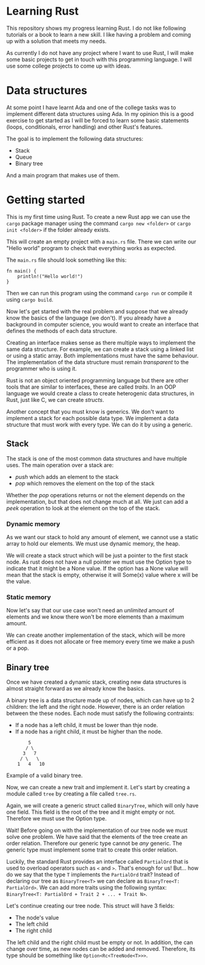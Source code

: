 # Learning Rust
This repository shows my progress learning Rust. I do not like following tutorials or a book to learn a new skill. I like having a problem and coming up with a solution that meets my needs.

As currently I do not have any project where I want to use Rust, I will make some basic projects to get in touch with this programming language. I will use some college projects to come up with ideas.

# Data structures
At some point I have learnt Ada and one of the college tasks was to implement different data structures using Ada. In my opinion this is a good exercise to get started as I will be forced to learn some basic  statements (loops, conditionals, error handling) and other Rust's features.

The goal is to implement the following data structures:
- Stack
- Queue
- Binary tree

And a main program that makes use of them.

# Getting started
This is my first time using Rust. To create a new Rust app we can use the `cargo` package manager using the command `cargo new <folder>` or `cargo init <folder>` if the folder already exists.

This will create an empty project with a `main.rs` file. There we can write our "Hello world" program to check that everything works as expected.

The `main.rs` file should look something like this:
```
fn main() {
    println!("Hello world!")
}
```
Then we can run this program using the command `cargo run` or compile it using `cargo build`.

Now let's get started with the real problem and suppose that we already know the basics of the language (we don't).
If you already have a background in computer science, you would want to create an interface that defines the methods of each data structure.

Creating an interface makes sense as there multiple ways to implement the same data structure. For example, we can create a stack using a linked list or using a static array. Both implementations must have the same behaviour. The implementation of the data structure must remain *transparent* to the programmer who is using it.

Rust is not an object oriented programming language but there are other tools that are similar to interfaces, these are called *traits*. In an OOP language we would create a class to create heterogenic data structures, in Rust, just like C, we can create *structs*.

Another concept that you must know is generics. We don't want to implement a stack for each possible data type. We implement a data structure that must work with every type. We can do it by using a generic.

## Stack
The stack is one of the most common data structures and have multiple uses. The main operation over a stack are:

- *push* which adds an element to the stack
- *pop* which removes the element on the top of the stack

Whether the *pop* operations returns or not the element depends on the implementation, but that does not change much at all. We just can add a *peek* operation to look at the element on the top of the stack.

### Dynamic memory
As we want our stack to hold any amount of element, we cannot use a static array to hold our elements. We must use dynamic memory, the heap.

We will create a stack struct which will be just a pointer to the first stack node. As rust does not have a null pointer we must use the Option type to indicate that it might be a None value. 
If the option has a None value will mean that the stack is empty, otherwise it will Some(x) value where x will be the value.

### Static memory
Now let's say that our use case won't need an *unlimited* amount of elements and we know there won't be more elements than a maximum amount.

We can create another implementation of the stack, which will be more efficient as it does not allocate or free memory every time we make a push or a pop. 

## Binary tree
Once we have created a dynamic stack, creating new data structures is almost straight forward as we already know the basics.

A binary tree is a data structure made up of nodes, which can have up to 2 children: the left and the right node. However, there is an order relation between the these nodes. Each node must satisfy the following contraints:

- If a node has a left child, it must be lower than thje node.
- If a node has a right child, it must be higher than the node.

```
        5
       / \
      3   7
     / \   \
    1   4   10
```

Example of a valid binary tree.

Now, we can create a new trait and implement it. Let's start by creating a module called `tree` by creating a file called `tree.rs`. 

Again, we will create a generic struct called `BinaryTree`, which will only have one field. This field is the root of the tree and it might empty or not.
Therefore we must use the Option<T> type. 

Wait! Before going on with the implementation of our tree node we must solve one problem. We have said that the elements of the tree create an order relation. Therefore our generic type cannot be *any* generic. The generic type must implement some trait to create this order relation.

Luckily, the standard Rust provides an interface called `PartialOrd` that is used to overload operators such as `<` and `>`. That's enough for us! But... how do we say that the type `T` implements the `PartialOrd` trait? 
Instead of declaring our tree as `BinaryTree<T>` we can declare as `BinaryTree<T: PartialOrd>`. We can add more traits using the following syntax: `BinaryTree<T: PartialOrd + Trait 2 + ... + Trait N>`.

Let's continue creating our tree node. This struct will have 3 fields:

- The node's value
- The left child
- The right child

The left child and the right child must be empty or not. In addition, the can change over time, as new nodes can be added and removed. Therefore, its type should be something like `Option<Rc<TreeNode<T>>>`.